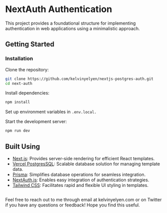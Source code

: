 # NextAuth Authentication 

This project provides a foundational structure for implementing authentication in web applications using a minimalistic approach.

## Getting Started

### Installation

Clone the repository:

```bash
git clone https://github.com/kelvinyelyen/nextjs-postgres-auth.git
cd next-auth
```

Install dependencies:

```bash
npm install
```

Set up environment variables in `.env.local.`

Start the development server:

```bash
npm run dev
```

## Built Using
- [Next.js](https://nextjs.org/): Provides server-side rendering for efficient React templates.
- [Vercel PostgresSQL](https://vercel.com/): Scalable database solution for managing template data.
- [Prisma](https://www.prisma.io/): Simplifies database operations for seamless integration.
- [NextAuth.js](https://next-auth.js.org/): Enables easy integration of authentication strategies.
- [Tailwind CSS](https://tailwindcss.com/): Facilitates rapid and flexible UI styling in templates.

##
Feel free to reach out to me through email at kelvinyelyen.com or on Twitter if you have any questions or feedback! Hope you find this useful.

